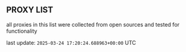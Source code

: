 ## PROXY LIST

all proxies in this list were collected from open sources and tested for functionality

last update: `2025-03-24 17:20:24.688963+00:00` UTC